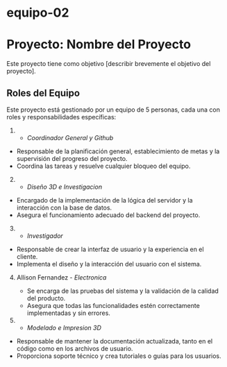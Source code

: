 # equipo-02
# Proyecto: Nombre del Proyecto

Este proyecto tiene como objetivo [describir brevemente el objetivo del proyecto]. 

## Roles del Equipo

Este proyecto está gestionado por un equipo de 5 personas, cada una con roles y responsabilidades específicas:

1.  - *Coordinador General y Github*
   - Responsable de la planificación general, establecimiento de metas y la supervisión del progreso del proyecto.
   - Coordina las tareas y resuelve cualquier bloqueo del equipo.

2.  - *Diseño 3D e Investigacion*
   - Encargado de la implementación de la lógica del servidor y la interacción con la base de datos.
   - Asegura el funcionamiento adecuado del backend del proyecto.

3.  - *Investigador*
   - Responsable de crear la interfaz de usuario y la experiencia en el cliente.
   - Implementa el diseño y la interacción del usuario con el sistema.

4. Allison Fernandez - *Electronica*
   - Se encarga de las pruebas del sistema y la validación de la calidad del producto.
   - Asegura que todas las funcionalidades estén correctamente implementadas y sin errores.

5.  - *Modelado e Impresion 3D*
   - Responsable de mantener la documentación actualizada, tanto en el código como en los archivos de usuario.
   - Proporciona soporte técnico y crea tutoriales o guías para los usuarios.
